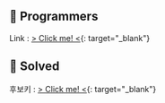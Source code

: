 ## 👯 Programmers
Link : [ > Click me! <](https://programmers.co.kr){: target="_blank"}

## 🌈 Solved 
후보키 : [ > Click me! <](https://programmers.co.kr/learn/courses/30/lessons/42890){: target="_blank"}
